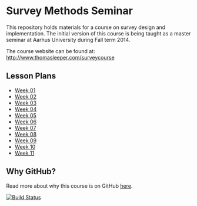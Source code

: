 # Survey Methods Seminar #

This repository holds materials for a course on survey design and implementation. The initial version of this course is being taught as a master seminar at Aarhus University during Fall term 2014.

The course website can be found at: http://www.thomasleeper.com/surveycourse

## Lesson Plans ##

 - [Week 01](Lessons/Week01.md)
 - [Week 02](Lessons/Week02.md)
 - [Week 03](Lessons/Week03.md)
 - [Week 04](Lessons/Week04.md)
 - [Week 05](Lessons/Week05.md)
 - [Week 06](Lessons/Week06.md)
 - [Week 07](Lessons/Week07.md)
 - [Week 08](Lessons/Week08.md)
 - [Week 09](Lessons/Week09.md)
 - [Week 10](Lessons/Week10.md)
 - [Week 11](Lessons/Week11.md)

## Why GitHub? ##

Read more about why this course is on GitHub [here](fork.md).

[![Build Status](https://travis-ci.org/leeper/surveycourse.png?branch=gh-pages)](https://travis-ci.org/leeper/surveycourse)
